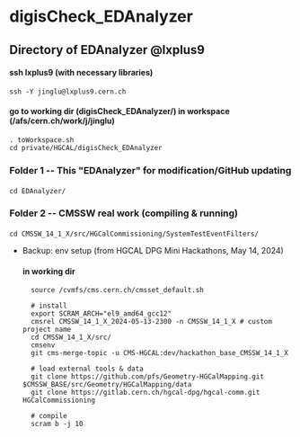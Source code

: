 # digisCheck_EDAnalyzer

## Directory of EDAnalyzer @lxplus9

#### ssh lxplus9 (with necessary libraries)
    ssh -Y jinglu@lxplus9.cern.ch 
#### go to working dir (digisCheck_EDAnalyzer/) in workspace (/afs/cern.ch/work/j/jinglu)
    . toWorkspace.sh
    cd private/HGCAL/digisCheck_EDAnalyzer

### Folder 1 -- This "EDAnalyzer" for modification/GitHub updating
####
    cd EDAnalyzer/

### Folder 2 -- CMSSW real work (compiling & running)
####
    cd CMSSW_14_1_X/src/HGCalCommissioning/SystemTestEventFilters/

- Backup: env setup (from HGCAL DPG Mini Hackathons, May 14, 2024)
    #### in working dir
        source /cvmfs/cms.cern.ch/cmsset_default.sh

        # install
        export SCRAM_ARCH="el9_amd64_gcc12"
        cmsrel CMSSW_14_1_X_2024-05-13-2300 -n CMSSW_14_1_X # custom project name
        cd CMSSW_14_1_X/src/
        cmsenv
        git cms-merge-topic -u CMS-HGCAL:dev/hackathon_base_CMSSW_14_1_X
        
        # load external tools & data
        git clone https://github.com/pfs/Geometry-HGCalMapping.git  $CMSSW_BASE/src/Geometry/HGCalMapping/data
        git clone https://gitlab.cern.ch/hgcal-dpg/hgcal-comm.git HGCalCommissioning

        # compile
        scram b -j 10
    
